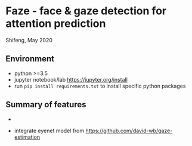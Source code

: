 #  **Faze** - face & gaze detection for attention prediction
Shifeng, May 2020

## Environment
* python >=3.5
* jupyter notebook/lab https://jupyter.org/install
* run `pip install requirements.txt` to install specific python packages

## Summary of features
* 

- integrate eyenet model from https://github.com/david-wb/gaze-estimation
